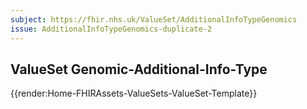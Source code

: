 ```yaml
---
subject: https://fhir.nhs.uk/ValueSet/AdditionalInfoTypeGenomics
issue: AdditionalInfoTypeGenomics-duplicate-2
---
```

## ValueSet Genomic-Additional-Info-Type

{{render:Home-FHIRAssets-ValueSets-ValueSet-Template}}
